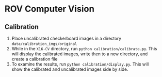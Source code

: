 # ROV Computer Vision

## Calibration
1. Place uncalibrated checkerboard images in a directory `data/calibration_imgs/original`
2. While in the `X16-CV` directory, run `python calibration/calibrate.py`. This will display the calibrated images, write then to a new directory, and create a calibration file
3. To examine the results, run `python calibration/display.py`. This will show the calibrated and uncalibrated images side by side. 
